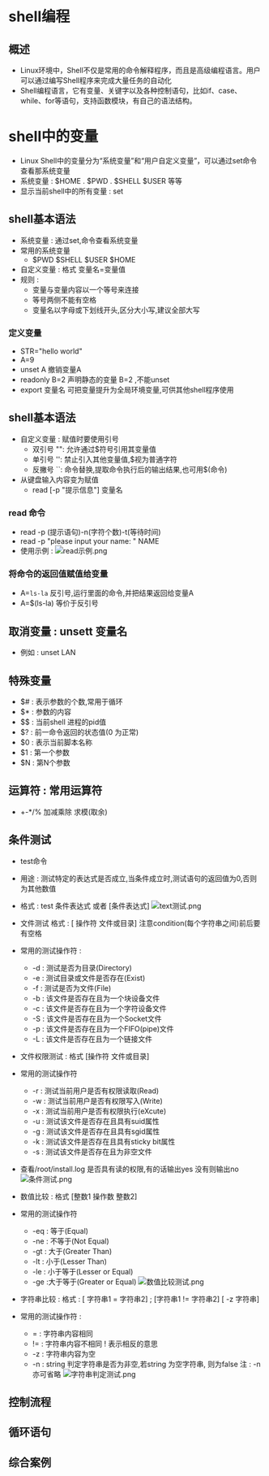 # shell编程

## 概述
- Linux环境中，Shell不仅是常用的命令解释程序，而且是高级编程语言。用户可以通过编写Shell程序来完成大量任务的自动化
- Shell编程语言，它有变量、关键字以及各种控制语句，比如if、case、while、for等语句，支持函数模块，有自己的语法结构。

# shell中的变量
- Linux Shell中的变量分为“系统变量”和“用户自定义变量”，可以通过set命令查看那系统变量
- 系统变量 : $HOME . $PWD . $SHELL $USER 等等
- 显示当前shell中的所有变量 :  set


## shell基本语法
- 系统变量 : 通过set,命令查看系统变量
- 常用的系统变量
	- $PWD $SHELL $USER $HOME
- 自定义变量 : 格式 变量名=变量值
- 规则 : 
	- 变量与变量内容以一个等号来连接
	- 等号两侧不能有空格
	- 变量名以字母或下划线开头,区分大小写,建议全部大写
### 定义变量
- STR="hello world" 
- A=9
- unset A  撤销变量A
- readonly B=2 声明静态的变量 B=2 ,不能unset
- export 变量名 可把变量提升为全局环境变量,可供其他shell程序使用

## shell基本语法
- 自定义变量 : 赋值时要使用引号
	- 双引号 "": 允许通过$符号引用其变量值
	- 单引号 '': 禁止引入其他变量值,$视为普通字符
	- 反撇号 ``: 命令替换,提取命令执行后的输出结果,也可用$(命令) 
- 从键盘输入内容变为赋值
	- read [-p "提示信息"] 变量名
	
### read 命令
- read -p (提示语句)-n(字符个数)-t(等待时间)
- read -p "please input your name: " NAME
- 使用示例 :
![read示例.png](https://upload-images.jianshu.io/upload_images/14467497-f048f0132ac0ec2e.png?imageMogr2/auto-orient/strip%7CimageView2/2/w/1240)

### 将命令的返回值赋值给变量
- A=`ls-la` 反引号,运行里面的命令,并把结果返回给变量A
- A=$(ls-la) 等价于反引号

## 取消变量 : unsett 变量名
- 例如 : unset LAN

## 特殊变量
- $# : 表示参数的个数,常用于循环
- $* : 参数的内容
- $$ : 当前shell 进程的pid值
- $? : 前一命令返回的状态值(0 为正常)
- $0 : 表示当前脚本名称
- $1 : 第一个参数
- $N : 第N个参数


## 运算符  : 常用运算符
- +-*/%  加减乘除 求模(取余)

## 条件测试
- test命令 
- 用途 : 测试特定的表达式是否成立,当条件成立时,测试语句的返回值为0,否则为其他数值
- 格式 : test 条件表达式   或者   [条件表达式]
![text测试.png](https://upload-images.jianshu.io/upload_images/14467497-34331aa1c6d1a780.png?imageMogr2/auto-orient/strip%7CimageView2/2/w/1240)

- 文件测试 格式 : [ 操作符 文件或目录] 注意condition(每个字符串之间)前后要有空格
- 常用的测试操作符 : 
	- -d : 测试是否为目录(Directory)
	- -e : 测试目录或文件是否存在(Exist)
	- -f : 测试是否为文件(File)
	- -b : 该文件是否存在且为一个块设备文件
	- -c : 该文件是否存在且为一个字符设备文件
	- -S : 该文件是否存在且为一个Socket文件
	- -p : 该文件是否存在且为一个FIFO(pipe)文件
	- -L : 该文件是否存在且为一个链接文件

- 文件权限测试 : 格式 [操作符 文件或目录]
- 常用的测试操作符
	- -r : 测试当前用户是否有权限读取(Read) 
	- -w : 测试当前用户是否有权限写入(Write)
	- -x : 测试当前用户是否有权限执行(eXcute)
	- -u : 测试该文件是否存在且具有suid属性
	- -g : 测试该文件是否存在且具有sgid属性
	- -k : 测试该文件是否存在且具有sticky bit属性
	- -s : 测试该文件是否存在且为非空文件
- 查看/root/install.log 是否具有读的权限,有的话输出yes 没有则输出no
![条件测试.png](https://upload-images.jianshu.io/upload_images/14467497-58c79407673b1460.png?imageMogr2/auto-orient/strip%7CimageView2/2/w/1240)

- 数值比较 : 格式 [整数1 操作数 整数2]
- 常用的测试操作符
	- -eq : 等于(Equal)
	- -ne : 不等于(Not Equal)
	- -gt : 大于(Greater Than)
	- -lt : 小于(Lesser Than)
	- -le : 小于等于(Lesser or Equal)
	- -ge :大于等于(Greater or Equal)
![数值比较测试.png](https://upload-images.jianshu.io/upload_images/14467497-89a3eb48b7a483e5.png?imageMogr2/auto-orient/strip%7CimageView2/2/w/1240)	

- 字符串比较 : 格式 : [ 字符串1 = 字符串2]   ; [字符串1 != 字符串2] [ -z 字符串]
- 常用的测试操作符 : 
	- = : 字符串内容相同   
	- != : 字符串内容不相同   ! 表示相反的意思
	- -z : 字符串内容为空
	- -n : string 判定字符串是否为非空,若string 为空字符串, 则为false  注 : -n 亦可省略
![字符串判定测试.png](https://upload-images.jianshu.io/upload_images/14467497-4c012e6711c75ac8.png?imageMogr2/auto-orient/strip%7CimageView2/2/w/1240)


## 控制流程

## 循环语句

## 综合案例